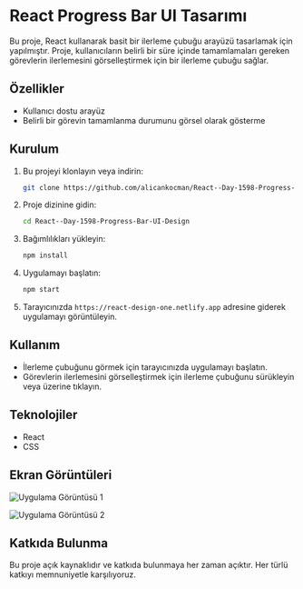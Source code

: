 # React Progress Bar UI Tasarımı

Bu proje, React kullanarak basit bir ilerleme çubuğu arayüzü tasarlamak için yapılmıştır. Proje, kullanıcıların belirli bir süre içinde tamamlamaları gereken görevlerin ilerlemesini görselleştirmek için bir ilerleme çubuğu sağlar.

## Özellikler

- Kullanıcı dostu arayüz
- Belirli bir görevin tamamlanma durumunu görsel olarak gösterme

## Kurulum

1. Bu projeyi klonlayın veya indirin:

    ```bash
    git clone https://github.com/alicankocman/React--Day-1598-Progress-Bar-UI-Design.git
    ```

2. Proje dizinine gidin:

    ```bash
    cd React--Day-1598-Progress-Bar-UI-Design
    ```

3. Bağımlılıkları yükleyin:

    ```bash
    npm install
    ```

4. Uygulamayı başlatın:

    ```bash
    npm start
    ```

5. Tarayıcınızda `https://react-design-one.netlify.app` adresine giderek uygulamayı görüntüleyin.

## Kullanım

- İlerleme çubuğunu görmek için tarayıcınızda uygulamayı başlatın.
- Görevlerin ilerlemesini görselleştirmek için ilerleme çubuğunu sürükleyin veya üzerine tıklayın.

## Teknolojiler

- React
- CSS

## Ekran Görüntüleri

![Uygulama Görüntüsü 1](screenshots/screenshot1.png)

![Uygulama Görüntüsü 2](screenshots/screenshot2.png)

## Katkıda Bulunma

Bu proje açık kaynaklıdır ve katkıda bulunmaya her zaman açıktır. Her türlü katkıyı memnuniyetle karşılıyoruz.

